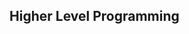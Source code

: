 ## Higher Level Programming
<!--
In this repository, I learn how to write Bash scripts, code and build in Python, JavaScript, and other languages for higher-level programming.
With my <strong>ALX Software Engineering Program</strong>, I am currently expanding my programming skills by studying higher-level programming.

Here are a list of concepts covered in this repository:
+ Python - Hello World.
+ Python - If, Else, Loops and Functions
+ Python - Import Modules
+ Python - Data Structures
+ Python - More Data Structures
+ Python - Exceptions
+ Python - Classes
+ Python - Test Driven Development
+ Python - More Classes
+ Python - Everything Is Object
+ Python - Inheritance
+ Python - Input And Output
+ Python - Almost A Circle
+ SQL - Introduction
+ SQL - More Queries
+ JavaScript - Warm Up
+ JavaScript - Objects, Scopes And Closures
+ Object Relational Mapping - Python, SQLAlchemy, MySQLdb
-->
